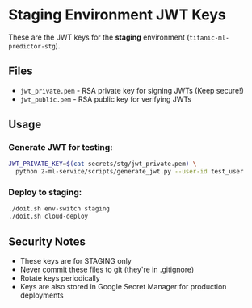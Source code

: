 # Staging Environment JWT Keys

These are the JWT keys for the **staging** environment (`titanic-ml-predictor-stg`).

## Files
- `jwt_private.pem` - RSA private key for signing JWTs (Keep secure!)
- `jwt_public.pem` - RSA public key for verifying JWTs

## Usage

### Generate JWT for testing:
```bash
JWT_PRIVATE_KEY=$(cat secrets/stg/jwt_private.pem) \
  python 2-ml-service/scripts/generate_jwt.py --user-id test_user
```

### Deploy to staging:
```bash
./doit.sh env-switch staging
./doit.sh cloud-deploy
```

## Security Notes
- These keys are for STAGING only
- Never commit these files to git (they're in .gitignore)
- Rotate keys periodically
- Keys are also stored in Google Secret Manager for production deployments